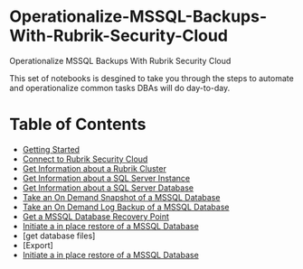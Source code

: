 # Operationalize-MSSQL-Backups-With-Rubrik-Security-Cloud
Operationalize MSSQL Backups With Rubrik Security Cloud

This set of notebooks is desgined to take you through the steps to automate and operationalize common tasks DBAs will do day-to-day. 

# Table of Contents
- [Getting Started](./content/000.GettingStarted.ipynb)
- [Connect to Rubrik Security Cloud](./content/001.Connect-Rsc.ipynb)
- [Get Information about a Rubrik Cluster](./content/002.Get-RscCluster.ipynb)
- [Get Information about a SQL Server Instance](./content/003.Get-RscMssqlInstance.ipynb)
- [Get Information about a SQL Server Database](./content/004.Get-RscMssqlDatabase.ipynb)
- [Take an On Demand Snapshot of a MSSQL Database](./content/005.New-RscMssqlSnapshot.ipynb)
- [Take an On Demand Log Backup of a MSSQL Database](./content/006.New-RscMssqlLogBackup.ipynb)
- [Get a MSSQL Database Recovery Point](./content/007.Get-RscMssqlDatabaseRecoveryPoint.ipynb)
- [Initiate a in place restore of a MSSQL Database](./content/008.New-RscMssqlRestore.ipynb)
- [get database files]
- [Export]
- [Initiate a in place restore of a MSSQL Database](./content/011.New-RscMssqlLiveMount.ipynb)